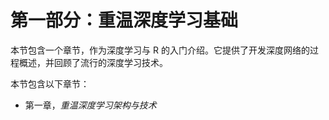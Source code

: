 # 第一部分：重温深度学习基础

本节包含一个章节，作为深度学习与 R 的入门介绍。它提供了开发深度网络的过程概述，并回顾了流行的深度学习技术。

本节包含以下章节：

+   第一章，*重温深度学习架构与技术*
